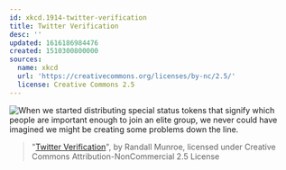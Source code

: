 ```yaml
---
id: xkcd.1914-twitter-verification
title: Twitter Verification
desc: ''
updated: 1616186984476
created: 1510300800000
sources:
  name: xkcd
  url: 'https://creativecommons.org/licenses/by-nc/2.5/'
  license: Creative Commons 2.5
---
```

![When we started distributing special status tokens that signify which people are important enough to join an elite group, we never could have imagined we might be creating some problems down the line.](https://imgs.xkcd.com/comics/twitter_verification.png)
> "[Twitter Verification](https://xkcd.com/1914/)", by Randall Munroe, licensed under Creative Commons Attribution-NonCommercial 2.5 License
